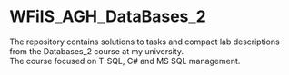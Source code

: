 # WFiIS_AGH_DataBases_2
The repository contains solutions to tasks and compact lab descriptions from the Databases_2 course at my university.  
The course focused on T-SQL, C# and MS SQL management.
